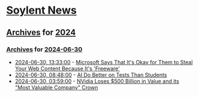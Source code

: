 # [Soylent News](../../../README.md)

## [Archives](../../index.md) for [2024](../index.md)

### [Archives](../../index.md) for [2024-06-30](index.md)

* [2024-06-30, 13:33:00](https://soylentnews.org/article.pl?sid=24/06/29/1344216&from=rss) - [Microsoft Says That It's Okay for Them to Steal Your Web Content Because It's 'Freeware'](https://soylentnews.org/article.pl?sid=24/06/29/1344216&from=rss)
* [2024-06-30, 08:48:00](https://soylentnews.org/article.pl?sid=24/06/29/0334220&from=rss) - [AI Do Better on Tests Than Students](https://soylentnews.org/article.pl?sid=24/06/29/0334220&from=rss)
* [2024-06-30, 03:59:00](https://soylentnews.org/article.pl?sid=24/06/29/0325256&from=rss) - [NVidia Loses $500 Billion in Value and its \"Most Valuable Company\" Crown](https://soylentnews.org/article.pl?sid=24/06/29/0325256&from=rss)
